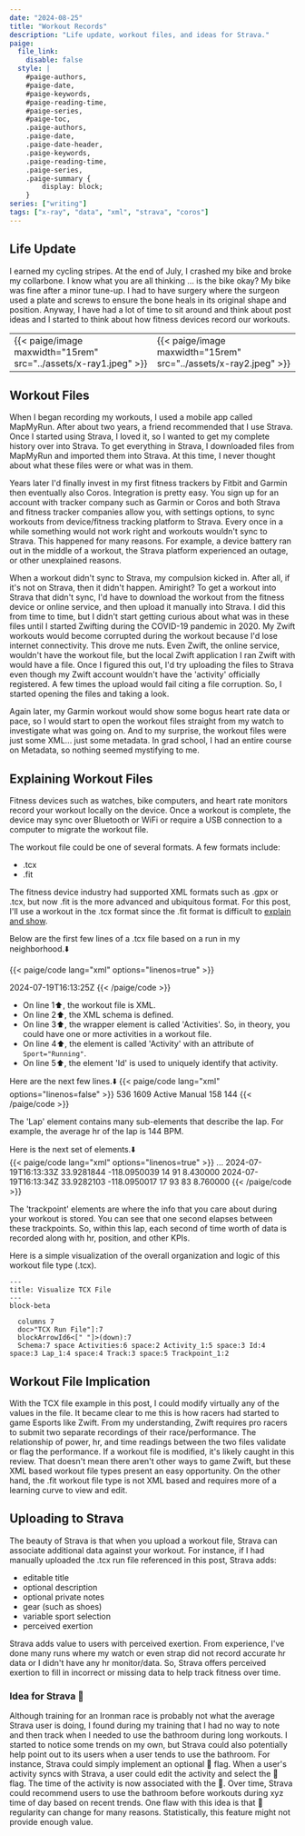 ```yaml
---
date: "2024-08-25"
title: "Workout Records"
description: "Life update, workout files, and ideas for Strava."
paige:
  file_link:
    disable: false
  style: |
    #paige-authors,
    #paige-date,
    #paige-keywords,
    #paige-reading-time,
    #paige-series,
    #paige-toc,
    .paige-authors,
    .paige-date,
    .paige-date-header,
    .paige-keywords,
    .paige-reading-time,
    .paige-series,
    .paige-summary {
        display: block;
    }
series: ["writing"]
tags: ["x-ray", "data", "xml", "strava", "coros"]
---
```

## Life Update
I earned my cycling stripes. At the end of July, I crashed my bike and broke my collarbone. I know what you are all thinking ... is the bike okay? My bike was fine after a minor tune-up. I had to have surgery where the surgeon used a plate and screws to ensure the bone heals in its original shape and position. Anyway, I have had a lot of time to sit around and think about post ideas and I started to think about how fitness devices record our workouts.

|   |   |
|---|---|
| {{< paige/image maxwidth="15rem" src="../assets/x-ray1.jpeg" >}}   | {{< paige/image maxwidth="15rem" src="../assets/x-ray2.jpeg" >}}   | 

## Workout Files
When I began recording my workouts, I used a mobile app called MapMyRun. After about two years, a friend recommended that I use Strava. Once I started using Strava, I loved it, so I wanted to get my complete history over into Strava. To get everything in Strava, I downloaded files from MapMyRun and imported them into Strava. At this time, I never thought about what these files were or what was in them.

Years later I'd finally invest in my first fitness trackers by Fitbit and Garmin then eventually also Coros. Integration is pretty easy. You sign up for an account with tracker company such as Garmin or Coros and both Strava and fitness tracker companies allow you, with settings options, to sync workouts from device/fitness tracking platform to Strava. Every once in a while something would not work right and workouts wouldn't sync to Strava. This happened for many reasons. For example, a device battery ran out in the middle of a workout, the Strava platform experienced an outage, or other unexplained reasons. 

When a workout didn't sync to Strava, my compulsion kicked in. After all, if it's not on Strava, then it didn't happen. Amiright? To get a workout into Strava that didn't sync, I'd have to download the workout from the fitness device or online service, and then upload it manually into Strava. I did this from time to time, but I didn't start getting curious about what was in these files until I started Zwifting during the COVID-19 pandemic in 2020. My Zwift workouts would become corrupted during the workout because I'd lose internet connectivity. This drove me nuts. Even Zwift, the online service, wouldn't have the workout file, but the local Zwift application I ran Zwift with would have a file. Once I figured this out, I'd try uploading the files to Strava even though my Zwift account wouldn't have the 'activity' officially registered. A few times the upload would fail citing a file corruption. So, I started opening the files and taking a look. 

Again later, my Garmin workout would show some bogus heart rate data or pace, so I would start to open the workout files straight from my watch to investigate what was going on. And to my surprise, the workout files were just some XML... just some metadata. In grad school, I had an entire course on Metadata, so nothing seemed mystifying to me.

## Explaining Workout Files
Fitness devices such as watches, bike computers, and heart rate monitors record your workout locally on the device. Once a workout is complete, the device may sync over Bluetooth or WiFi or require a USB connection to a computer to migrate the workout file. 

The workout file could be one of several formats. A few formats include:
- .tcx
- .fit

The fitness device industry had supported XML formats such as .gpx or .tcx, but now .fit is the more advanced and ubiquitous format. For this post, I'll use a workout in the .tcx format since the .fit format is difficult to [explain and show](https://developer.garmin.com/fit/overview/).

Below are the first few lines of a .tcx file based on a run in my neighborhood.⬇️ 

 {{< paige/code lang="xml" options="linenos=true" >}}
<?xml version="1.0" encoding="UTF-8"?>
<TrainingCenterDatabase xsi:schemaLocation="http://www.garmin.com/xmlschemas/TrainingCenterDatabase/v2 http://www.garmin.com/xmlschemas/TrainingCenterDatabasev2.xsd" xmlns:ns5="http://www.garmin.com/xmlschemas/ActivityGoals/v1" xmlns:ns3="http://www.garmin.com/xmlschemas/ActivityExtension/v2" xmlns:ns2="http://www.garmin.com/xmlschemas/UserProfile/v2" xmlns="http://www.garmin.com/xmlschemas/TrainingCenterDatabase/v2" xmlns:xsi="http://www.w3.org/2001/XMLSchema-instance" xmlns:ns4="http://www.garmin.com/xmlschemas/ProfileExtension/v1">
 <Activities>
  <Activity Sport="Running">
   <Id>2024-07-19T16:13:25Z</Id>
   <Lap StartTime="2024-07-19T16:13:25Z">
  {{< /paige/code >}}

- On line 1⬆️, the workout file is XML.
- On line 2⬆️, the XML schema is defined.
- On line 3⬆️, the wrapper element is called 'Activities'. So, in theory, you could have one or more activities in a workout file.
- On line 4⬆️, the element is called 'Activity' with an attribute of `Sport="Running"`.
- On line 5⬆️, the element 'Id' is used to uniquely identify that activity.

Here are the next few lines.⬇️
{{< paige/code lang="xml" options="linenos=false" >}}
   <Lap StartTime="2024-07-19T16:13:25Z">
    <TotalTimeSeconds>536</TotalTimeSeconds>
    <DistanceMeters>1609</DistanceMeters>
    <Intensity>Active</Intensity>
    <TriggerMethod>Manual</TriggerMethod>
    <MaximumHeartRateBpm>
     <Value>158</Value>
    </MaximumHeartRateBpm>
    <AverageHeartRateBpm>
     <Value>144</Value>
    </AverageHeartRateBpm>
{{< /paige/code >}}

The 'Lap' element contains many sub-elements that describe the lap. For example, the average hr of the lap is 144 BPM.

Here is the next set of elements.⬇️   
{{< paige/code lang="xml" options="linenos=true" >}}
    <Track>
     ...
     <Trackpoint>
      <Time>2024-07-19T16:13:33Z</Time>
      <Position>
       <LatitudeDegrees>33.9281844</LatitudeDegrees>
       <LongitudeDegrees>-118.0950039</LongitudeDegrees>
      </Position>
      <DistanceMeters>14</DistanceMeters>
      <HeartRateBpm>
       <Value>91</Value>
      </HeartRateBpm>
      <Extensions>
       <Speed>8.430000</Speed>
      </Extensions>
     </Trackpoint>
     <Trackpoint>
      <Time>2024-07-19T16:13:34Z</Time>
      <Position>
       <LatitudeDegrees>33.9282103</LatitudeDegrees>
       <LongitudeDegrees>-118.0950017</LongitudeDegrees>
      </Position>
      <DistanceMeters>17</DistanceMeters>
      <HeartRateBpm>
       <Value>93</Value>
      </HeartRateBpm>
      <Cadence>83</Cadence>
      <Extensions>
       <Speed>8.760000</Speed>
      </Extensions>
     </Trackpoint>
{{< /paige/code >}}

The 'trackpoint' elements are where the info that you care about during your workout is stored. You can see that one second elapses between these trackpoints. So, within this lap, each second of time worth of data is recorded along with hr, position, and other KPIs.

Here is a simple visualization of the overall organization and logic of this workout file type (.tcx).

```mermaid
---
title: Visualize TCX File
---
block-beta

  columns 7
  doc>"TCX Run File"]:7
  blockArrowId6<[" "]>(down):7
  Schema:7 space Activities:6 space:2 Activity_1:5 space:3 Id:4 space:3 Lap_1:4 space:4 Track:3 space:5 Trackpoint_1:2

```

## Workout File Implication
With the TCX file example in this post, I could modify virtually any of the values in the file. It became clear to me this is how racers had started to game Esports like Zwift. From my understanding, Zwift requires pro racers to submit two separate recordings of their race/performance. The relationship of power, hr, and time readings between the two files validate or flag the performance. If a workout file is modified, it's likely caught in this review. That doesn't mean there aren't other ways to game Zwift, but these XML based workout file types present an easy opportunity. On the other hand, the .fit workout file type is not XML based and requires more of a learning curve to view and edit. 

## Uploading to Strava
The beauty of Strava is that when you upload a workout file, Strava can associate additional data against your workout. For instance, if I had manually uploaded the .tcx run file referenced in this post, Strava adds:
- editable title
- optional description
- optional private notes
- gear (such as shoes)
- variable sport selection
- perceived exertion

Strava adds value to users with perceived exertion. From experience, I've done many runs where my watch or even strap did not record accurate hr data or I didn't have any hr monitor/data. So, Strava offers perceived exertion to fill in incorrect or missing data to help track fitness over time. 

### Idea for Strava 💩
Although training for an Ironman race is probably not what the average Strava user is doing, I found during my training that I had no way to note and then track when I needed to use the bathroom during long workouts. I started to notice some trends on my own, but Strava could also potentially help point out to its users when a user tends to use the bathroom. For instance, Strava could simply implement an optional 💩 flag. When a user's activity syncs with Strava, a user could edit the activity and select the 💩 flag. The time of the activity is now associated with the 💩. Over time, Strava could recommend users to use the bathroom before workouts during xyz time of day based on recent trends. One flaw with this idea is that 💩 regularity can change for many reasons. Statistically, this feature might not provide enough value. 